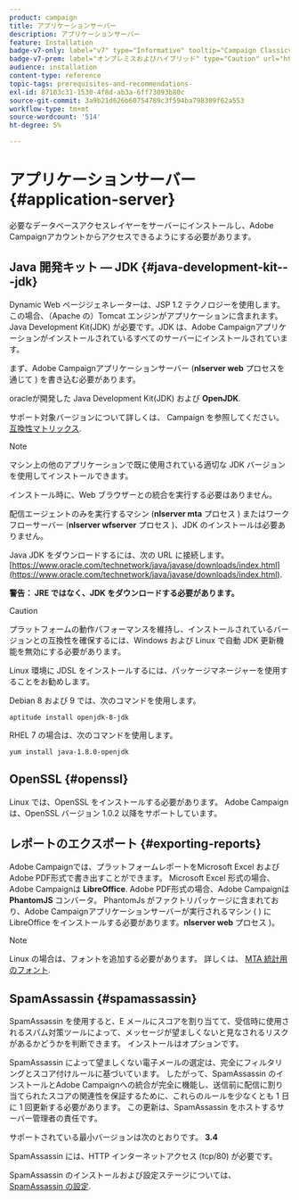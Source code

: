 ```yaml
---
product: campaign
title: アプリケーションサーバー
description: アプリケーションサーバー
feature: Installation
badge-v7-only: label="v7" type="Informative" tooltip="Campaign Classicv7 にのみ適用"
badge-v7-prem: label="オンプレミスおよびハイブリッド" type="Caution" url="https://experienceleague.adobe.com/docs/campaign-classic/using/installing-campaign-classic/architecture-and-hosting-models/hosting-models-lp/hosting-models.html?lang=ja" tooltip="オンプレミスデプロイメントとハイブリッドデプロイメントにのみ適用されます"
audience: installation
content-type: reference
topic-tags: prerequisites-and-recommendations-
exl-id: 87103c31-1530-4f8d-ab3a-6ff73093b80c
source-git-commit: 3a9b21d626b60754789c3f594ba798309f62a553
workflow-type: tm+mt
source-wordcount: '514'
ht-degree: 5%

---
```


# アプリケーションサーバー{#application-server}



必要なデータベースアクセスレイヤーをサーバーにインストールし、Adobe Campaignアカウントからアクセスできるようにする必要があります。

## Java 開発キット — JDK {#java-development-kit---jdk}

Dynamic Web ページジェネレーターは、JSP 1.2 テクノロジーを使用します。 この場合、（Apache の）Tomcat エンジンがアプリケーションに含まれます。 Java Development Kit(JDK) が必要です。JDK は、Adobe Campaignアプリケーションがインストールされているすべてのサーバーにインストールされています。

まず、Adobe Campaignアプリケーションサーバー (**nlserver web** プロセスを通じて ) を書き込む必要があります。

oracleが開発した Java Development Kit(JDK) および **OpenJDK**.

サポート対象バージョンについて詳しくは、 Campaign を参照してください。 [互換性マトリックス](../../rn/using/compatibility-matrix.md).

>[!NOTE]
>
>マシン上の他のアプリケーションで既に使用されている適切な JDK バージョンを使用してインストールできます。
>  
>インストール時に、Web ブラウザーとの統合を実行する必要はありません。
>
>配信エージェントのみを実行するマシン (**nlserver mta** プロセス ) またはワークフローサーバー (**nlserver wfserver** プロセス )、JDK のインストールは必要ありません。

Java JDK をダウンロードするには、次の URL に接続します。 [https://www.oracle.com/technetwork/java/javase/downloads/index.html](https://www.oracle.com/technetwork/java/javase/downloads/index.html).

**警告： JRE ではなく、JDK をダウンロードする必要があります。**

>[!CAUTION]
>
>プラットフォームの動作パフォーマンスを維持し、インストールされているバージョンとの互換性を確保するには、Windows および Linux で自動 JDK 更新機能を無効にする必要があります。

Linux 環境に JDSL をインストールするには、パッケージマネージャーを使用することをお勧めします。

Debian 8 および 9 では、次のコマンドを使用します。

```
aptitude install openjdk-8-jdk
```

RHEL 7 の場合は、次のコマンドを使用します。

```
yum install java-1.8.0-openjdk
```

## OpenSSL {#openssl}

Linux では、OpenSSL をインストールする必要があります。 Adobe Campaignは、OpenSSL バージョン 1.0.2 以降をサポートしています。

## レポートのエクスポート {#exporting-reports}

Adobe Campaignでは、プラットフォームレポートをMicrosoft Excel およびAdobe PDF形式で書き出すことができます。 Microsoft Excel 形式の場合、Adobe Campaignは **LibreOffice**. Adobe PDF形式の場合、Adobe Campaignは **PhantomJS** コンバータ。 PhantomJs がファクトリパッケージに含まれており、Adobe Campaignアプリケーションサーバーが実行されるマシン ( ) に LibreOffice をインストールする必要があります。**nlserver web** プロセス )。

>[!NOTE]
>
>Linux の場合は、フォントを追加する必要があります。 詳しくは、 [MTA 統計用のフォント](../../installation/using/prerequisites-of-campaign-installation-in-linux.md#fonts-for-mta-statistics).

## SpamAssassin {#spamassassin}

SpamAssassin を使用すると、E メールにスコアを割り当てて、受信時に使用されるスパム対策ツールによって、メッセージが望ましくないと見なされるリスクがあるかどうかを判断できます。 インストールはオプションです。

SpamAssassin によって望ましくない電子メールの選定は、完全にフィルタリングとスコア付けルールに基づいています。 したがって、SpamAssassin のインストールとAdobe Campaignへの統合が完全に機能し、送信前に配信に割り当てられたスコアの関連性を保証するために、これらのルールを少なくとも 1 日に 1 回更新する必要があります。 この更新は、SpamAssassin をホストするサーバー管理者の責任です。

サポートされている最小バージョンは次のとおりです。 **3.4**

SpamAssassin には、HTTP インターネットアクセス (tcp/80) が必要です。

SpamAssassin のインストールおよび設定ステージについては、 [SpamAssassin の設定](../../installation/using/configuring-spamassassin.md).
